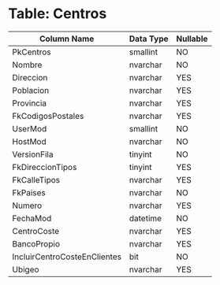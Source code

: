 # Table: Centros

| Column Name | Data Type | Nullable |
|-------------|-----------|----------|
| PkCentros | smallint | NO |
| Nombre | nvarchar | NO |
| Direccion | nvarchar | YES |
| Poblacion | nvarchar | YES |
| Provincia | nvarchar | YES |
| FkCodigosPostales | nvarchar | YES |
| UserMod | smallint | NO |
| HostMod | nvarchar | NO |
| VersionFila | tinyint | NO |
| FkDireccionTipos | tinyint | YES |
| FkCalleTipos | nvarchar | YES |
| FkPaises | nvarchar | NO |
| Numero | nvarchar | YES |
| FechaMod | datetime | NO |
| CentroCoste | nvarchar | YES |
| BancoPropio | nvarchar | YES |
| IncluirCentroCosteEnClientes | bit | NO |
| Ubigeo | nvarchar | YES |
